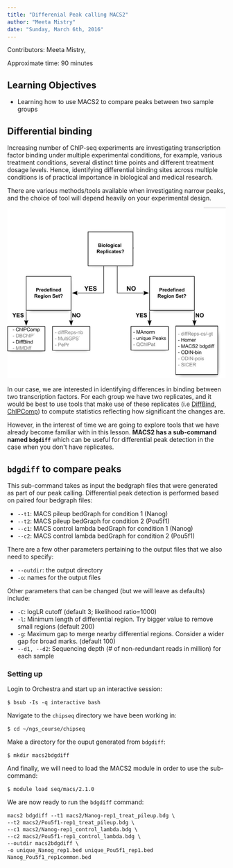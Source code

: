 ```yaml
---
title: "Differenial Peak calling MACS2"
author: "Meeta Mistry"
date: "Sunday, March 6th, 2016"
---
```


Contributors: Meeta Mistry, 

Approximate time: 90 minutes

## Learning Objectives
* Learning how to use MACS2 to compare peaks between two sample groups


## Differential binding 

Increasing number of ChIP-seq experiments are investigating transcription factor binding under multiple experimental conditions, for example, various treatment conditions, several distinct time points and different treatment dosage levels. Hence, identifying differential binding sites across multiple conditions is of practical importance in biological and medical research. 

There are various methods/tools available when investigating narrow peaks, and the choice of tool will depend heavily on your experimental design. 

![diffbind](../img/diff-peaks.png)

In our case, we are interested in identifying differences in binding between two transcription factors. For each group we have two replicates, and it would be best to use tools that make use of these replicates (i.e [DiffBind](http://bioconductor.org/packages/release/bioc/html/DiffBind.html), [ChIPComp](https://www.bioconductor.org/packages/3.3/bioc/html/ChIPComp.html)) to compute statistics reflecting how significant the changes are. 

However, in the interest of time we are going to explore tools that we have already become familiar with in this lesson. **MACS2 has a sub-command named `bdgdiff`** which can be useful for differential peak detection in the case when you don't have replicates.


## `bdgdiff` to compare peaks

This sub-command takes as input the bedgraph files that were generated as part of our peak calling. Differential peak detection is performed based on paired four bedgraph files: 

* `--t1`: MACS pileup bedGraph for condition 1 (Nanog)
* `--t2`: MACS pileup bedGraph for condition 2 (Pou5f1)
* `--c1`: MACS control lambda bedGraph for condition 1 (Nanog)
* `--c2`: MACS control lambda bedGraph for condition 2 (Pou5f1)

There are a few other parameters pertaining to the output files that we also need to specify:

* `--outdir`: the output directory
* `-o`: names for the output files 

Other parameters that can be changed (but we will leave as defaults) include:

* `-C`: logLR cutoff (default 3; likelihood ratio=1000)
* `-l`: Minimum length of differential region. Try bigger value to remove small regions (default 200)
* `-g`: Maximum gap to merge nearby differential regions. Consider a wider gap for broad marks. (default 100)
* `--d1, --d2`: Sequencing depth (# of non-redundant reads in million) for each sample

### Setting up 

Login to Orchestra and start up an interactive session:

	$ bsub -Is -q interactive bash

Navigate to the `chipseq` directory we have been working in:

	$ cd ~/ngs_course/chipseq
	
Make a directory for the ouput generated from `bdgdiff`:

	$ mkdir macs2bdgdiff
	
And finally, we will need to load the MACS2 module in order to use the sub-command:

	$ module load seq/macs/2.1.0
	
We are now ready to run the `bdgdiff` command:

```
macs2 bdgdiff --t1 macs2/Nanog-rep1_treat_pileup.bdg \
--t2 macs2/Pou5f1-rep1_treat_pileup.bdg \
--c1 macs2/Nanog-rep1_control_lambda.bdg \
--c2 macs2/Pou5f1-rep1_control_lambda.bdg \
--outdir macs2bdgdiff \
-o unique_Nanog_rep1.bed unique_Pou5f1_rep1.bed Nanog_Pou5f1_rep1common.bed 
``` 



